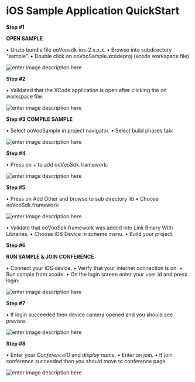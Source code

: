# iOS Sample Application QuickStart

**Step #1**

**OPEN SAMPLE**

•	Unzip bundle file ooVoosdk-ios-2.x.x.x.
•	Browse into subdirectory “sample”.
•	Double click on ooVooSample.xcodeproj (xcode workspace file)

![enter image description here](https://code.oovoo.com/native/docs/ios/ios_sample/1.png)

**Step #2**

•	Validated that the XCode application is open after clicking the on workspace file:

![enter image description here](https://code.oovoo.com/native/docs/ios/ios_sample/2.png)

**Step #3**
**COMPILE SAMPLE**

•	Select ooVooSample in project navigator.
•	Select build phases tab:

![enter image description here](https://code.oovoo.com/native/docs/ios/ios_sample/3.png)

**Step #4**

•	Press on + to add ooVooSdk.framework:

![enter image description here](https://code.oovoo.com/native/docs/ios/ios_sample/4.png)


**Step #5**

•	Press on Add Other and browse to sub directory lib
•	Choose ooVooSdk.framework:

![enter image description here](https://code.oovoo.com/native/docs/ios/ios_sample/5.png)

•	Validate that ooVooSdk.framework was added into Link Binary With Libraries.
•	Choose iOS Device in scheme menu.
•	Build your project.


**Step #6**

**RUN SAMPLE & JOIN CONFERENCE**

•	Connect your iOS device.
•	Verify that your internet connection is on.
•	Run sample from xcode.
•	On the login screen enter your user id and press login:

![enter image description here](https://code.oovoo.com/native/docs/ios/ios_sample/6.jpg)


**Step #7**

•	If login succeeded then device camera opened and you should see preview:

![enter image description here](https://code.oovoo.com/native/docs/ios/ios_sample/jpg.png)


**Step #8**

•	Enter your *ConferenceID* and *display name*.
•	Enter on join.
•	If join conference succeeded then you should move to conference page.

![enter image description here](https://code.oovoo.com/native/docs/ios/ios_sample/8.jpg)


